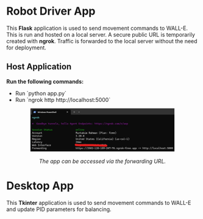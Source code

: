 
# Robot Driver App

This **Flask** application is used to send movement commands to WALL-E. This is run and hosted on a local server. A secure public URL
is temporarily created with **ngrok**. Traffic is forwarded to the local server without the need for deployment.

## Host Application

<b>Run the following commands:</b>
<ul>
    <li>Run `python app.py`</li>
    <li>Run `ngrok http http://localhost:5000`</li>
</ul>

<p align="center">
  <img src="../Report/Figures/ngrok.jpg" width = "75%" height = "75%" title = "ngrok Forwarding" >
</p>

<div style="text-align: center;"><i>The app can be accessed via the forwarding URL.</i></div>


# Desktop App

This **Tkinter** application is used to send movement commands to WALL-E and update PID parameters for balancing.
